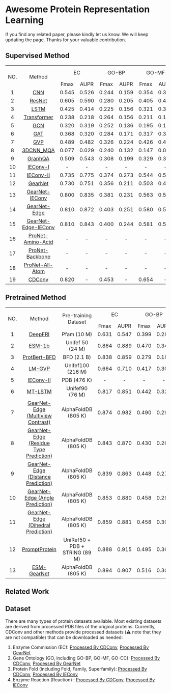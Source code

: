 # Awesome Protein Representation Learning
If you find any related paper, please kindly let us know. We will keep updating the page. Thanks for your valuable contribution.

## Supervised Method

<table>
    <tr>
        <td rowspan="2" align="center">NO.</td>
        <td rowspan="2" align="center">Method</td>
        <td colspan="2" align="center">EC</td>
        <td colspan="2" align="center">GO-BP</td>
        <td colspan="2" align="center">GO-MF</td>
        <td colspan="2" align="center">GO-CC</td>
        <td>Fold-Fold</td>
        <td>Fold-Superfamily</td>
        <td>Fold-Family</td>
        <td>Reaction</td>
    </tr>
    <tr>
        <td align="center"> Fmax</td>
        <td align="center">AUPR</td>
        <td align="center">Fmax</td>
        <td align="center">AUPR</td>
        <td align="center">Fmax</td>
        <td align="center">AUPR</td>
        <td align="center">Fmax</td>
        <td align="center">AUPR</td>
        <td colspan="4" align="center">Accuracy</td>
    </tr>
    <tr align="center">
        <td>1</td>
        <td><a href="https://github.com/googleinterns/protein-embedding-retrieval/blob/master/cnn_protein_landscapes.ipynb">CNN</a></td>
        <td>0.545</td>
        <td>0.526</td>
        <td>0.244</td>
        <td>0.159</td>
        <td>0.354</td>
        <td>0.351</td>
        <td>0.287</td>
        <td>0.204</td>
        <td>0.113</td>
        <td>0.134</td>
        <td>0.534</td>
        <td>0.517</td>
    </tr>
    <tr align="center">
        <td>2</td>
        <td> <a href="https://github.com/songlab-cal/tape">ResNet</a></td>
        <td>0.605</td>
        <td>0.590</td>
        <td>0.280</td>
        <td>0.205</td>
        <td>0.405</td>
        <td>0.434</td>
        <td>0.304</td>
        <td>0.214</td>
        <td>0.101</td>
        <td>0.072</td>
        <td>0.235</td>
        <td>0.241</td>
    </tr>
    <tr align="center">
        <td>3</td>
        <td><a href="https://github.com/songlab-cal/tape">LSTM</a></td>
        <td>0.425</td>
        <td>0.414</td>
        <td>0.225</td>
        <td>0.156</td>
        <td>0.321</td>
        <td>0.334</td>
        <td>0.283</td>
        <td>0.192</td>
        <td>0.064</td>
        <td>0.043</td>
        <td>0.181</td>
        <td>0.110</td>
    </tr>
    <tr align="center">
        <td>4</td>
        <td><a href="https://github.com/songlab-cal/tape">Transformer</a></td>
        <td>0.238</td>
        <td>0.218</td>
        <td>0.264</td>
        <td>0.156</td>
        <td>0.211</td>
        <td>0.177</td>
        <td>0.405</td>
        <td>0.210</td>
        <td>0.092</td>
        <td>0.088</td>
        <td>0.404</td>
        <td>0.266</td>
    </tr>
    <tr align="center">
        <td>5</td>
        <td><a href="https://github.com/DeepGraphLearning/torchdrug/blob/master/torchdrug/models/gcn.py">GCN</a></td>
        <td>0.320</td>
        <td>0.319</td>
        <td>0.252</td>
        <td>0.136</td>
        <td>0.195</td>
        <td>0.147</td>
        <td>0.329</td>
        <td>0.175</td>
        <td>0.168</td>
        <td>0.213</td>
        <td>0.828</td>
        <td>0.673</td>
    </tr>
    <tr align="center">
        <td>6</td>
        <td><a href="https://github.com/DeepGraphLearning/torchdrug/blob/master/torchdrug/models/gat.py">GAT</a></td>
        <td>0.368</td>
        <td>0.320</td>
        <td>0.284</td>
        <td>0.171</td>
        <td>0.317</td>
        <td>0.319</td>
        <td>0.385</td>
        <td>0.249</td>
        <td>0.124</td>
        <td>0.165</td>
        <td>0.727</td>
        <td>0.556</td>
    </tr>
    <tr align="center">
        <td>7</td>
        <td> <a href="https://github.com/COMP6248-Reproducability-Challenge/Geometric-Vector-Perceptron/tree/master">GVP</a></td>
        <td>0.489</td>
        <td>0.482</td>
        <td>0.326</td>
        <td>0.224</td>
        <td>0.426</td>
        <td>0.458</td>
        <td>0.420</td>
        <td>0.279</td>
        <td>0.160</td>
        <td>0.225</td>
        <td>0.838</td>
        <td>0.655</td>
    </tr>
    <tr align="center">
        <td>8</td>
        <td><a href="https://github.com/lamoureux-lab/3DCNN_MQA/tree/pytorch1.0">3DCNN_MQA</a></td>
        <td>0.077</td>
        <td>0.029</td>
        <td>0.240</td>
        <td>0.132</td>
        <td>0.147</td>
        <td>0.075</td>
        <td>0.305</td>
        <td>0.144</td>
        <td>0.316</td>
        <td>0.454</td>
        <td>0.925</td>
        <td>0.722</td>
    </tr>
    <tr align="center">
        <td>9</td>
        <td><a href="https://github.com/baldassarreFe/graphqa">GraphQA</a></td>
        <td>0.509</td>
        <td>0.543</td>
        <td>0.308</td>
        <td>0.199</td>
        <td>0.329</td>
        <td>0.347</td>
        <td>0.413</td>
        <td>0.256</td>
        <td>0.237</td>
        <td>0.325</td>
        <td>0.844</td>
        <td>0.608</td>
    </tr>
        <tr align="center">
        <td>10</td>
        <td><a href="https://github.com/phermosilla/IEConv_proteins">IEConv-I</a></td>
        <td>-</td>
        <td>-</td>
        <td>-</td>
        <td>-</td>
        <td>-</td>
        <td>-</td>
        <td>-</td>
        <td>-</td>
        <td>0.450</td>
        <td>0.697</td>
        <td>0.989</td>
        <td>0.872</td>
    </tr>
    <tr align="center">
        <td>11</td>
        <td><a href="https://arxiv.org/abs/2205.15675">IEConv-II</a></td>
        <td>0.735</td>
        <td>0.775</td>
        <td>0.374</td>
        <td>0.273</td>
        <td>0.544</td>
        <td>0.572</td>
        <td>0.444</td>
        <td>0.316</td>
        <td>0.476</td>
        <td>0.702</td>
        <td>0.992</td>
        <td>0.872</td>
    </tr>
    <tr align="center">
        <td>12</td>
        <td><a href="https://github.com/DeepGraphLearning/GearNet">GearNet</a></td>
        <td>0.730</td>
        <td>0.751</td>
        <td>0.356</td>
        <td>0.211</td>
        <td>0.503</td>
        <td>0.490</td>
        <td>0.414</td>
        <td>0.276</td>
        <td>0.284</td>
        <td>0.426</td>
        <td>0.953</td>
        <td>0.794</td>
    </tr>
    <tr align="center">
        <td>13</td>
        <td><a href="https://github.com/DeepGraphLearning/GearNet">GearNet-IEConv</a></td>
        <td>0.800</td>
        <td>0.835</td>
        <td>0.381</td>
        <td>0.231</td>
        <td>0.563</td>
        <td>0.547</td>
        <td>0.422</td>
        <td>0.259</td>
        <td>0.423</td>
        <td>0.641</td>
        <td>0.991</td>
        <td>0.837</td>
    </tr>
    <tr align="center">
        <td>14</td>
        <td><a href="https://github.com/DeepGraphLearning/GearNet">GearNet-Edge</a></td>
        <td>0.810</td>
        <td>0.872</td>
        <td>0.403</td>
        <td>0.251</td>
        <td>0.580</td>
        <td>0.570</td>
        <td>0.450</td>
        <td>0.303</td>
        <td>0.440</td>
        <td>0.667</td>
        <td>0.991</td>
        <td>0.866</td>
    </tr>
    <tr align="center">
        <td>15</td>
        <td><a href="https://github.com/DeepGraphLearning/GearNet">GearNet-Edge-IEConv</a></td>
        <td>0.810</td>
        <td>0.843</td>
        <td>0.400</td>
        <td>0.244</td>
        <td>0.581</td>
        <td>0.561</td>
        <td>0.430</td>
        <td>0.284</td>
        <td>0.483</td>
        <td>0.703</td>
        <td>0.995</td>
        <td>0.853</td>
    </tr>
    <tr align="center">
        <td>16</td>
        <td><a href="https://arxiv.org/abs/2207.12600">ProNet-Amino-Acid</a></td>
        <td> - </td>
        <td> - </td>
        <td> - </td>
        <td> - </td>
        <td> - </td>
        <td> - </td>
        <td> - </td>
        <td> - </td>
        <td>0.515</td>
        <td>0.699</td>
        <td>0.990</td>
        <td>0.860</td>
    </tr>
    <tr align="center">
        <td>17</td>
        <td><a href="https://arxiv.org/abs/2207.12600">ProNet-Backbone</a></td>
        <td> - </td>
        <td> - </td>
        <td> - </td>
        <td> - </td>
        <td> - </td>
        <td> - </td>
        <td> - </td>
        <td> - </td>
        <td>0.527</td>
        <td>0.703</td>
        <td>0.993</td>
        <td>0.864</td>
    </tr>
    <tr align="center">
        <td>18</td>
        <td><a href="https://arxiv.org/abs/2207.12600">ProNet-All-Atom</a></td>
        <td> - </td>
        <td> - </td>
        <td> - </td>
        <td> - </td>
        <td> - </td>
        <td> - </td>
        <td> - </td>
        <td> - </td>
        <td>0.521</td>
        <td>0.690</td>
        <td>0.990</td>
        <td>0.856</td>
    </tr>
    <tr align="center">
        <td>19</td>
        <td><a href="https://github.com/hehefan/Continuous-Discrete-Convolution">CDConv</a></td>
        <td>0.820</td>
        <td> - </td>
        <td>0.453</td>
        <td> - </td>
        <td>0.654</td>
        <td> - </td>
        <td>0.479</td>
        <td> - </td>
        <td>0.567</td>
        <td>0.777</td>
        <td>0.996</td>
        <td>0.885</td>
    </tr>
</table>



## Pretrained Method
<table>
    <tr>
        <td rowspan="2" align="center">NO.</td>
        <td rowspan="2" align="center">Method</td>
        <td rowspan="2" align="center">Pre-training Dataset</td>
        <td colspan="2" align="center">EC</td>
        <td colspan="2" align="center">GO-BP</td>
        <td colspan="2" align="center">GO-MF</td>
        <td colspan="2" align="center">GO-CC</td>
        <td>Fold-Fold</td>
        <td>Fold-Superfamily</td>
        <td>Fold-Family</td>
        <td>Reaction</td>
    </tr>
    <tr>
        <td align="center">Fmax</td>
        <td align="center">AUPR</td>
        <td align="center">Fmax</td>
        <td align="center">AUPR</td>
        <td align="center">Fmax</td>
        <td align="center">AUPR</td>
        <td align="center">Fmax</td>
        <td align="center">AUPR</td>
        <td colspan="4" align="center">Accuracy</td>
    </tr>
    <tr align="center">
        <td>1</td>
        <td><a href="https://github.com/flatironinstitute/DeepFRI">DeepFRI</a></td>
        <td>Pfam (10 M)</td>
        <td>0.631</td>
        <td>0.547</td>
        <td>0.399</td>
        <td>0.282</td>
        <td>0.465</td>
        <td>0.462</td>
        <td>0.460</td>
        <td>0.363</td>
        <td>0.153</td>
        <td>0.206</td>
        <td>0.732</td>
        <td>0.633</td>
    </tr>
    <tr align="center">
        <td>2</td>
        <td><a href="https://github.com/facebookresearch/esm">ESM-1b</a></td>
        <td>Unifef 50 (24 M)</td>
        <td>0.864</td>
        <td>0.889</td>
        <td>0.470</td>
        <td>0.343</td>
        <td>0.657</td>
        <td>0.639</td>
        <td>0.488</td>
        <td>0.384</td>
        <td>0.268</td>
        <td>0.601</td>
        <td>0.978</td>
        <td>0.831</td>
    </tr>
    <tr align="center">
        <td>3</td>
        <td><a href="https://github.com/agemagician/ProtTrans">ProtBert-BFD</a></td>
        <td>BFD (2.1 B)</td>
        <td>0.838</td>
        <td>0.859</td>
        <td>0.279</td>
        <td>0.188</td>
        <td>0.456</td>
        <td>0.464</td>
        <td>0.408</td>
        <td>0.234</td>
        <td>0.266</td>
        <td>0.558</td>
        <td>0.976</td>
        <td>0.722</td>
    </tr>
    <tr align="center">
        <td>4</td>
        <td><a href="https://github.com/aws-samples/lm-gvp">LM-GVP</a></td>
        <td>Unifef100 (216 M)</td>
        <td>0.664</td>
        <td>0.710</td>
        <td>0.417</td>
        <td>0.302</td>
        <td>0.545</td>
        <td>0.580</td>
        <td>0.527</td>
        <td>0.423</td>
        <td>-</td>
        <td>-</td>
        <td>-</td>
        <td>-</td>
    </tr>
    <tr align="center">
        <td>5</td>
        <td> <a href="https://arxiv.org/abs/2205.15675">IEConv-II</a></td>
        <td>PDB (476 K)</td>
        <td>-</td>
        <td>-</td>
        <td>-</td>
        <td>-</td>
        <td>-</td>
        <td>-</td>
        <td>-</td>
        <td>-</td>
        <td>0.503</td>
        <td>0.806</td>
        <td>0.997</td>
        <td>0.876</td>
    </tr>
    <tr align="center">
        <td>6</td>
        <td><a href="https://github.com/tbepler/prose">MT-LSTM</a></td>
        <td>Unifef90 (76 M)</td>
        <td>0.817</td>
        <td>0.851</td>
        <td>0.442</td>
        <td>0.324</td>
        <td>0.591</td>
        <td>0.608</td>
        <td>0.492</td>
        <td>0.381</td>
        <td>-</td>
        <td>-</td>
        <td>-</td>
        <td>-</td>
    </tr>
    <tr align="center">
        <td>7</td>
        <td><a href="https://github.com/DeepGraphLearning/GearNet">GearNet-Edge (Multiview Contrast)</a></td>
        <td>AlphaFoldDB (805 K)</td>
        <td>0.874</td>
        <td>0.982</td>
        <td>0.490</td>
        <td>0.292</td>
        <td>0.654</td>
        <td>0.596</td>
        <td>0.488</td>
        <td>0.336</td>
        <td>0.541</td>
        <td>0.805</td>
        <td>0.999</td>
        <td>0.875</td>
    </tr>
    <tr align="center">
        <td>8</td>
        <td><a href="https://github.com/DeepGraphLearning/GearNet">GearNet-Edge (Residue Type Prediction)</a></td>
        <td>AlphaFoldDB (805 K)</td>
        <td>0.843</td>
        <td>0.870</td>
        <td>0.430</td>
        <td>0.267</td>
        <td>0.604</td>
        <td>0.583</td>
        <td>0.465</td>
        <td>0.311</td>
        <td>0.488</td>
        <td>0.710</td>
        <td>0.994</td>
        <td>0.866</td>
    </tr>
    <tr align="center">
        <td>9</td>
        <td><a href="https://github.com/DeepGraphLearning/GearNet">GearNet-Edge (Distance Prediction)</a></td>
        <td>AlphaFoldDB (805 K)</td>
        <td>0.839</td>
        <td>0.863</td>
        <td>0.448</td>
        <td>0.274</td>
        <td>0.616</td>
        <td>0.586</td>
        <td>0.464</td>
        <td>0.327</td>
        <td>0.509</td>
        <td>0.735</td>
        <td>0.994</td>
        <td>0.875</td>
    </tr>
    <tr align="center">
        <td>10</td>
        <td><a href="https://github.com/DeepGraphLearning/GearNet">GearNet-Edge (Angle Prediction)</a></td>
        <td>AlphaFoldDB (805 K)</td>
        <td>0.853</td>
        <td>0.880</td>
        <td>0.458</td>
        <td>0.291</td>
        <td>0.625</td>
        <td>0.603</td>
        <td>0.473</td>
        <td>0.331</td>
        <td>0.565</td>
        <td>0.763</td>
        <td>0.996</td>
        <td>0.868</td>
    </tr>
    <tr align="center">
        <td>11</td>
        <td><a href="https://github.com/DeepGraphLearning/GearNet">GearNet-Edge (Dihedral Prediction)</a></td>
        <td>AlphaFoldDB (805 K)</td>
        <td>0.859</td>
        <td>0.881</td>
        <td>0.458</td>
        <td>0.304</td>
        <td>0.626</td>
        <td>0.603</td>
        <td>0.465</td>
        <td>0.338</td>
        <td>0.518</td>
        <td>0.778</td>
        <td>0.996</td>
        <td>0.870</td>
    </tr>
    <tr align="center">
        <td>12</td>
        <td><a href="https://openreview.net/forum?id=XGagtiJ8XC">PromptProtein</a></td>
        <td>UniRef50 + PDB + STRING (89 M) </td>
        <td>0.888</td>
        <td>0.915</td>
        <td>0.495</td>
        <td>0.363</td>
        <td>0.677</td>
        <td>0.665</td>
        <td>0.551</td>
        <td>0.457</td>
        <td>-</td>
        <td>-</td>
        <td>-</td>
        <td>-</td>
    </tr>
    <tr align="center">
        <td>13</td>
        <td><a href="https://github.com/DeepGraphLearning/GearNet">ESM-GearNet</a></td>
        <td>AlphaFoldDB (805 K)</td>
        <td>0.894</td>
        <td>0.907</td>
        <td>0.516</td>
        <td>0.301</td>
        <td>0.684</td>
        <td>0.621</td>
        <td>0.506</td>
        <td>0.359</td>
        <td>-</td>
        <td>-</td>
        <td>-</td>
        <td>-</td>
    </tr>
</table>


## Related Work 


## Dataset
There are many types of protein datasets available. Most existing datasets are derived from processed PDB files of the original proteins. Currently, CDConv and other methods provide processed datasets (⚠️ note that they are not compatible) that can be downloaded as needed:
1. Enzyme Commission (EC): [Processed By CDConv](https://drive.google.com/file/d/1VEIyBSJbRf9x6k_w4Tqy5SC0G6NWWSWl/view?usp=sharing), [Processed By GearNet](https://zenodo.org/record/6622158/files/EnzymeCommission.zip)
2. Gene Ontology (GO, including GO-BP, GO-MF, GO-CC): [Processed By CDConv](https://drive.google.com/file/d/1H9zv9vjVXFjR0qjKFTBR3nYSQs3ek0hz/view?usp=sharing), [Processed By GearNet](https://zenodo.org/record/6622158/files/GeneOntology.zip)
3.  Protein Fold (including Fold, Family, Superfamily): [Processed By CDConv](https://drive.google.com/file/d/1vEdezR5L44swsw09WFnaA5zFuA1ZEXHI/view?usp=sharing), [Processed By IEConv](http://s3.amazonaws.com/songlabdata/proteindata/data_pytorch/remote_homology.tar.gz)
4. Enzyme Reaction (Reaction) : [Processed By CDConv](https://drive.google.com/file/d/1eL225Y_6TNYQYlVQNdNOsyK9-bSlDno4/view?usp=sharing), [Processed By IEConv](https://drive.google.com/uc?export=download&id=1udP6_90WYkwkvL1LwqIAzf9ibegBJ8rI)
